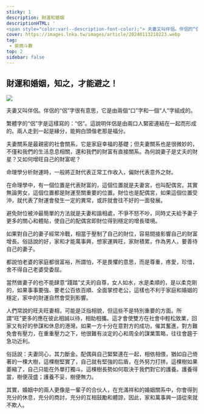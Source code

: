 ```yaml
---
sticky: 1
description: 財運和婚姻
descriptionHTML: '
<span style="color:var(--description-font-color);"> 夫妻又叫伴侶。伴侶的“侶”字很有意思，它是由兩個“口”字和一個“人”字組成的。</span>'
cover: https://images.lnka.tw/images/article/20240113210223.webp
tag:
 - 紫微斗數
top: 2
sidebar: false
---
```


## 財運和婚姻，知之，才能避之！

![](https://images.lnka.tw/images/article/20240113210223.webp)

夫妻又叫伴侶。伴侶的“侶”字很有意思，它是由兩個“口”字和一個“人”字組成的。

繁體字的“侶”字是這樣寫的：“侶”。這說明伴侶是由兩口人緊密連結在一起而形成的。兩人走到一起是緣分，能夠白頭偕老那是福分。

夫妻關系是最親密的社會關系，它是家庭幸福的基礎；但夫妻關系也是很微妙的，不僅和我們的生活息息相關，還和我們的財富有直接關系。為何說妻子是丈夫的財星？又如何增旺自己的財富呢？

命理學分析財運時，一般將正財代表正常工作收入，偏財代表意外之財。

在命理學中，有一個位置是代表財富的，這個位置就是夫妻宮，也叫配偶宮。其實無論男女，這個位置都是財運至關重要的位置。財位也是配偶宮，如果這個位置受沖，就代表了財運會發生一定的異常，或許就會往不好的一面發展。

避免財位被沖最簡單的方法就是夫妻和諧相處，不爭不怒不吵，同時丈夫給予妻子更多的關心和體貼，使自己的配偶宮即財位得到穩定的增長環境。

如果對自己的妻子經常冷戰，相當于壓制了自己的財位，容易間接影響自己的財富增長。俗話說的好，家和才能萬事興，想家運興旺，家財積累，作為男人，要善待自己的妻子。

都說怕老婆的家庭都很富裕，所謂怕，不是畏懼的意思，而是尊重，疼愛，珍惜，舍不得自己老婆受委屈。

當然做妻子的也不能肆意“踐踏”丈夫的自尊，女人如水，水是柔順的，是以柔克剛的，如果事事要強、要老公百依百順、全面掌控老公，這樣也不利于家庭和婚姻的穩定，家中的財運自然會受到影響。

人們常說的旺夫旺妻相，可能是泛指相貌，但這些不是特別重要的方面。所謂“旺”更多的應在彼此相誠以待，相助相攜。這才會使雙方在社會中輕松致業，回家又有好的參謀和休息的港灣。如果一方十分在意對方的成功，催其奮進，對方難免會有壓力，在重重壓力之下，他很難有淡定的心和周全的謀業策略，往往會趨于急功近利。

俗話說：夫妻同心，其力斷金。配偶與自己緊緊連在一起，相依相偎，猶如自己倚著的一棵大樹，這棵樹堅實了，自己就有堅強的后盾，在外努力打拼。這棵樹如果萎縮了，自己只能在外單打獨斗。這棵樹長勢如何取決于我們對它的護養。護養得當，樹便茂盛；護養不妥，樹便無力。

其實，婚姻中的兩人更像是一輩子的合伙人，在充滿祥和的婚姻關系中，你會得到充分的休息，充分的商討，充分的互相鼓勵和體諒，因此，家和萬事興一語從來就不欺人。
